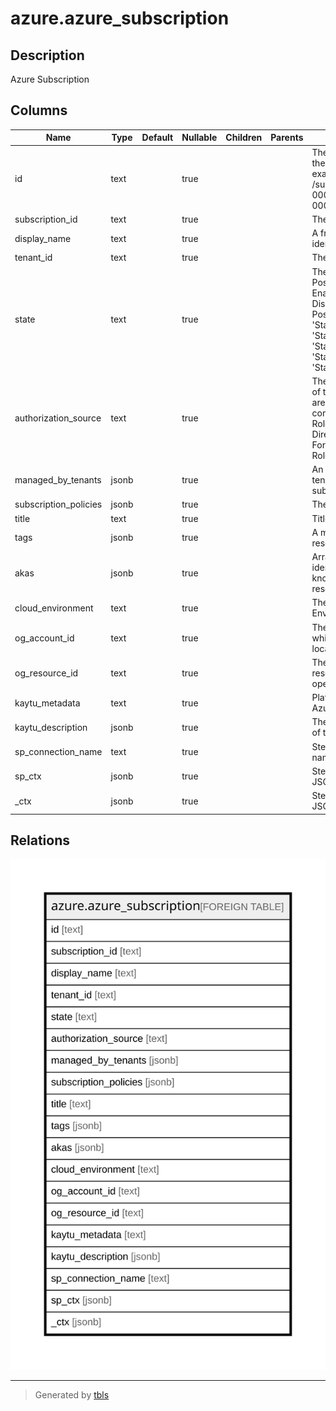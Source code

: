 # azure.azure_subscription

## Description

Azure Subscription

## Columns

| Name | Type | Default | Nullable | Children | Parents | Comment |
| ---- | ---- | ------- | -------- | -------- | ------- | ------- |
| id | text |  | true |  |  | The fully qualified ID for the subscription. For example, /subscriptions/00000000-0000-0000-0000-000000000000. |
| subscription_id | text |  | true |  |  | The subscription ID. |
| display_name | text |  | true |  |  | A friendly name that identifies a subscription. |
| tenant_id | text |  | true |  |  | The subscription tenant ID. |
| state | text |  | true |  |  | The subscription state. Possible values are Enabled, Warned, PastDue, Disabled, and Deleted. Possible values include: 'StateEnabled', 'StateWarned', 'StatePastDue', 'StateDisabled', 'StateDeleted' |
| authorization_source | text |  | true |  |  | The authorization source of the request. Valid values are one or more combinations of Legacy, RoleBased, Bypassed, Direct and Management. For example, 'Legacy, RoleBased'. |
| managed_by_tenants | jsonb |  | true |  |  | An array containing the tenants managing the subscription. |
| subscription_policies | jsonb |  | true |  |  | The subscription policies. |
| title | text |  | true |  |  | Title of the resource. |
| tags | jsonb |  | true |  |  | A map of tags for the resource. |
| akas | jsonb |  | true |  |  | Array of globally unique identifier strings (also known as) for the resource. |
| cloud_environment | text |  | true |  |  | The Azure Cloud Environment. |
| og_account_id | text |  | true |  |  | The Platform Account ID in which the resource is located. |
| og_resource_id | text |  | true |  |  | The unique ID of the resource in opengovernance. |
| kaytu_metadata | text |  | true |  |  | Platform Metadata of the Azure resource. |
| kaytu_description | jsonb |  | true |  |  | The full model description of the resource |
| sp_connection_name | text |  | true |  |  | Steampipe connection name. |
| sp_ctx | jsonb |  | true |  |  | Steampipe context in JSON form. |
| _ctx | jsonb |  | true |  |  | Steampipe context in JSON form. |

## Relations

![er](azure.azure_subscription.svg)

---

> Generated by [tbls](https://github.com/k1LoW/tbls)
